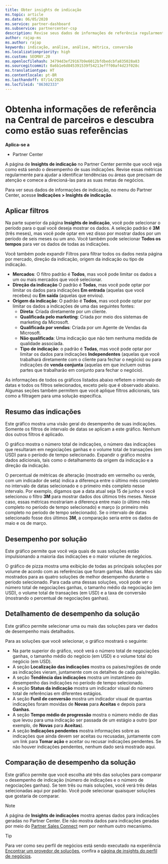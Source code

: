 ```yaml
---
title: Obter insights de indicação
ms.topic: article
ms.date: 06/05/2020
ms.service: partner-dashboard
ms.subservice: partnercenter-csp
description: Revise seus dados de informações de referência regularmente na Central de parceiros para ver tendências para abordar ou melhorar áreas para ajudá-lo a alcançar suas metas de negócios.
author: rajap-ms
ms.author: rajap
keywords: indicação, análise, análise, métrica, conversão
ms.localizationpriority: high
ms.custom: SEOMAY.20
ms.openlocfilehash: 34794d3ef29167b9e6012bfdbedcbfa835028a83
ms.sourcegitcommit: 0a6b1e6d845391539f54213efff00af4d23f028c
ms.translationtype: HT
ms.contentlocale: pt-BR
ms.lasthandoff: 07/14/2020
ms.locfileid: "86302333"
---
```

# <a name="get-referral-insights-in-partner-center-and-find-out-how-your-referrals-are-doing"></a>Obtenha informações de referência na Central de parceiros e descubra como estão suas referências

**Aplica-se a**

- Partner Center

A página de **Insights de indicação** no Partner Center permite que você veja como está sendo o desempenho de suas indicações. Revise essas métricas regularmente para ajudar a identificar tendências ou áreas que precisam de atenção e comece a direcioná-las para as suas metas de negócios.

Para ver seus dados de informações de indicação, no menu do Partner Center, acesse **Indicações > Insights de indicação**.

## <a name="apply-filters"></a>Aplicar filtros

Na parte superior da página **Insights de indicação**, você pode selecionar o período para o qual você deseja mostrar os dados. A seleção padrão é **3M** (três meses), mas você pode optar em vez disso por mostrar dados por um período de seis meses ou um ano. Você também pode selecionar **Todos os tempos** para ver os dados de todas as indicações.

Você também pode expandir Filtros para filtrar todos os dados nesta página por mercado, direção da indicação, origem da indicação ou tipo de indicação.
- **Mercados**: O filtro padrão é **Todos**, mas você pode limitar os dados a um ou mais mercados que você selecionar.
- **Direção da indicação** O padrão é **Todas**, mas você pode optar por limitar os dados para indicações **Em entrada** (aquelas que você recebeu) ou **Em saída** (aquelas que enviou).
- **Origem da indicação**: O padrão é **Todos**, mas você pode optar por limitar os dados a indicações de uma das seguintes fontes:
  - **Direta**: Criada diretamente por um cliente.
  - **Qualificada pelo marketing**: Criada por meio dos sistemas de marketing da Microsoft.
  - **Qualificada por vendas**: Criada por um Agente de Vendas da Microsoft.
  - **Não qualificada**: Uma indicação que não tem nenhuma medida de qualidade associada.
  - **Tipo de indicação**: o padrão é **Todas**, mas você pode optar por limitar os dados para indicações **Independentes** (aquelas que você trabalhará diretamente com o cliente para fechar o negócio) ou para indicações de **venda conjunta** (aquelas em que incluem outras partes que trabalharão em conjunto para fechar o negócio).

As informações de todos os gráficos listados abaixo refletem o intervalo de datas e todos os filtros selecionados, exceto pelo que é observado abaixo. Algumas seções também permitem que você aplique filtros adicionais, tais como a filtragem para uma solução específica.

## <a name="referrals-summary"></a>Resumo das indicações

Este gráfico mostra uma visão geral do desempenho de suas indicações. Somente os filtros de intervalo de datas se aplicam a este gráfico. Nenhum dos outros filtros é aplicado. 

O gráfico mostra o número total de indicações, o número das indicações que resultaram em negociações ganhas e o volume total de transações (em USD) para o período de tempo selecionado. Expandir o gráfico mostra dados adicionais, tais como o detalhamento da origem da indicação e a direção da indicação. 

O percentual de métricas de alteração (mostrado em vermelho ou verde, com um indicador de seta) indica a diferença entre o último mês completo no intervalo de datas selecionado e o primeiro mês completo nesse intervalo. Por exemplo, digamos que a data atual seja 15 de junho e você selecionou o filtro **3M** para mostrar dados dos últimos três meses. Nesse caso, essas métricas mostrariam a diferença entre maio (o último mês completo no período de tempo selecionado) e março (o primeiro mês completo no período de tempo selecionado). Se o intervalo de datas selecionado fosse dos últimos **3M**, a comparação seria entre os dados de maio e os de março.

## <a name="performance-by-solution"></a>Desempenho por solução

Este gráfico permite que você veja quais de suas soluções estão impulsionando a maioria das indicações e o maior volume de negócios.

O gráfico de pizza mostra uma exibição de todas as principais soluções por volume de acordo com as referências que foram ganhas. Mais detalhes são mostrados para as quatro soluções de melhor desempenho durante o período selecionado. Para cada uma dessas soluções, você pode ver o número total de negociações ganhas, o tamanho médio da negociação (em USD), o volume total de transações (em USD) e a taxa de conversão (mostrando o percentual de negociações ganhas).

## <a name="solution-performance-breakdown"></a>Detalhamento de desempenho da solução

Este gráfico permite selecionar uma ou mais das soluções para ver dados de desempenho mais detalhados.

Para as soluções que você selecionar, o gráfico mostrará o seguinte:
- Na parte superior do gráfico, você verá o número total de negociações ganhas, o tamanho médio do negócio (em USD) e o volume total do negócio (em USD).
- A seção **Localização das indicações** mostra os países/regiões de onde as indicações vieram, juntamente com os detalhes de cada país/região.
- A seção **Tendência das indicações** mostra um instantâneo do desempenho das indicações no período de tempo selecionado.
- A seção **Status da indicação** mostra um indicador visual do número total de referências em diferentes estágios.
- A seção **Funil de conversão** mostra um indicador visual de quantas indicações foram movidas de **Novas** para **Aceitas** e depois para **Ganhas**.
- A seção **Tempo médio de progressão** mostra o número médio de dias que levou para uma indicação ser passada de um estágio a outro (por exemplo, de **Novas** para **Aceitas**).
- A seção **Indicações pendentes** mostra informações sobre as indicações que ainda devem ser aceitas ou recusadas, juntamente com um link para **Tomar ação** e aceitar ou recusar indicações pendentes. Se não houver indicações pendentes, nenhum dado será mostrado aqui.

## <a name="solution-performance-comparison"></a>Comparação de desempenho da solução

Este gráfico permite que você escolha até três das soluções para comparar o desempenho de indicação (número de indicações e o número de negociações ganhas). Se tem três ou mais soluções, você verá três delas selecionadas aqui por padrão. Você pode selecionar quaisquer soluções que gostaria de comparar.

> [!NOTE]
> A página de **Insights de indicações** mostra apenas dados para indicações geradas no Partner Center. Ele não mostra dados para indicações geradas por meio do [Partner Sales Connect](https://support.microsoft.com/help/3170447/learn-to-use-partner-center-sales-connect) nem por nenhum outro mecanismo.

> [!TIP]
> Para ver como seu perfil de negócios está sendo executado na experiência [Encontrar um provedor de soluções](https://www.microsoft.com/solution-providers/home), confira a [página de insights do perfil de negócios](analyze-your-marketing-profile.md).